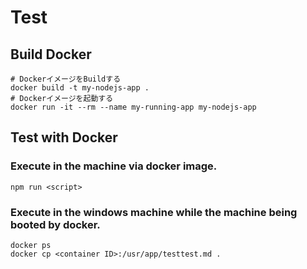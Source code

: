 # Test

## Build Docker

```dosbatch
# DockerイメージをBuildする
docker build -t my-nodejs-app .
# Dockerイメージを起動する
docker run -it --rm --name my-running-app my-nodejs-app
```

## Test with Docker

### Execute in the machine via docker image.

```shell
npm run <script>
```

### Execute in the windows machine while the machine being booted by docker.

```dosbatch
docker ps
docker cp <container ID>:/usr/app/testtest.md .
```
